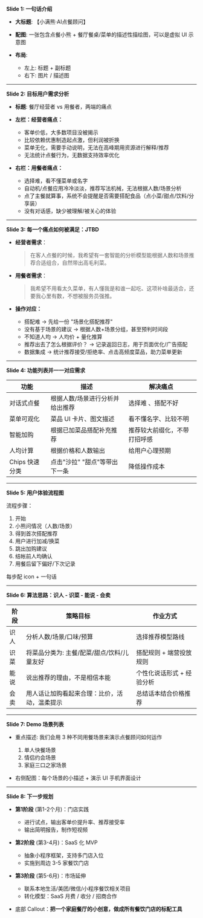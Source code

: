 **Slide 1: 一句话介绍**

* **大标题**: 【小满熊·AI点餐顾问】
* **配图**: 一张包含点餐小熊 + 餐厅餐桌/菜单的描述性描绘图，可以是虚拟 UI 示意图
* **布局**:

  * 左上: 标题 + 副标题
  * 右下: 图片 / 描述图

---

**Slide 2: 目标用户需求分析**

* **标题**: 餐厅经营者 vs 用餐者，两端的痛点

* **左栏：经营者痛点：**

  * 客单价低，大多数项目没被揭示
  * 比较依赖优惠制造起点激，但利润被折换
  * 菜单无化，需要手动说明，无法在高峰期用资源进行解释/推荐
  * 无法统计点餐行为，无数据支持效率优化

* **右栏：用餐者痛点：**

  * 选择难，看不懂菜单或名字
  * 自动机/点餐应用冷冷淡淡，推荐写法机械，无法根据人数/场景分析
  * 点了主餐就算事，系统不会提醒是否需要搭配食品（点小菜/甜点/饮料/分享装）
  * 没有对话感，缺少被理解/被关心的体验

---

**Slide 3: 每一个痛点如何被满足：JTBD**

* **经营者需求**：

  > 在客人点餐的时候，我希望有一套智能的分析模型能根据人数和场景推荐合适组合，自然带出高毛利菜。

* **用餐者需求**：

  > 我希望不用看太久菜单，有人懂我是和谁一起吃、这项补啥最适合，还要我心里有数，不想被服务员强推。

* **操作对应：**

  * 搭配难 → 先给一份 "场景化搭配推荐"
  * 没有基于场景的建议 → 根据人数+场景分组，甚至预判时间段
  * 不知道人均 → 人均价 + 量化推算
  * 推荐出去了怎么根据评价？ → 记录返回日志，用于页面优化/广告搭配
  * 数据集成 → 统计推荐接受/拒绝率、点击高频度菜品，助力菜单更新

---

**Slide 4: 功能列表并一一对应需求**

| 功能         | 描述                | 解决痛点           |
| ---------- | ----------------- | -------------- |
| 对话式点餐      | 根据人数/场景进行分析并给出推荐  | 选择难 、搭配不好      |
| 菜单可观化      | 菜品 UI 卡片、图文描述     | 看不懂名字、比较不明     |
| 智能加购       | 根据已加菜品搭配补充推荐      | 推荐较大前缀化，不带打招呼感 |
| 人均计算       | 根据价格和人数输出         | 给用户心理预期        |
| Chips 快速分类 | 点击"沙拉" "甜点"等带出下一条 | 降低操作成本         |

---

**Slide 5: 用户体验流程图**

流程步骤：

1. 开始
2. 小熊问情况（人数/场景）
3. 得到首次搭配推荐
4. 用户进行加减/换菜
5. 跳出加购建议
6. 结帐前人均确认
7. 用餐后留下偏好/下次记录

每步配 icon + 一句话

---

**Slide 6: 算法思路：识人 - 识菜 - 能说 - 会卖**

| 阶段 | 策略目标                     | 作业方式           |
| -- | ------------------------ | -------------- |
| 识人 | 分析人数/场景/口味/预算            | 选择推荐模型路线       |
| 识菜 | 将菜品分类为: 主餐/配菜/甜点/饮料/儿童友好 | 搭配规则 + 端营投放规则  |
| 能说 | 说出推荐的理由，不是相信本能           | 个性化说话形式 + 经验分析 |
| 会卖 | 用人话让加购看起来合理：比价，活动，温柔提示   | 总结话本结合价格推荐     |

---

**Slide 7: Demo 场景列表**

* 重点描述: 我们会用 3 种不同用餐场景来演示点餐顾问如何运作

  1. 单人快餐场景
  2. 情侣约会场景
  3. 家庭三口之家场景

* 右侧配图：每个场景的小描述 + 演示 UI 手机界面设计

---

**Slide 8: 下一步规划**

* **第1阶段** (第1-2个月)：门店实践

  * 进行试点，输出客单价提升率、推荐接受率
  * 输出简明报告，制作短视频

* **第2阶段** (第3-4月)：SaaS 化 MVP

  * 抽象小程序框架，支持多门店入位
  * 实施到周边 3-5 家餐饮门店

* **第3阶段** (第5-6月)：市场延伸

  * 联系本地生活/美团/微信/小程序餐饮相关项目
  * 转化模型：SaaS 月费 / 收分 / 招商合作

* 底部 Callout：**把一个家庭餐厅的小创意，做成所有餐饮门店的标配工具**
